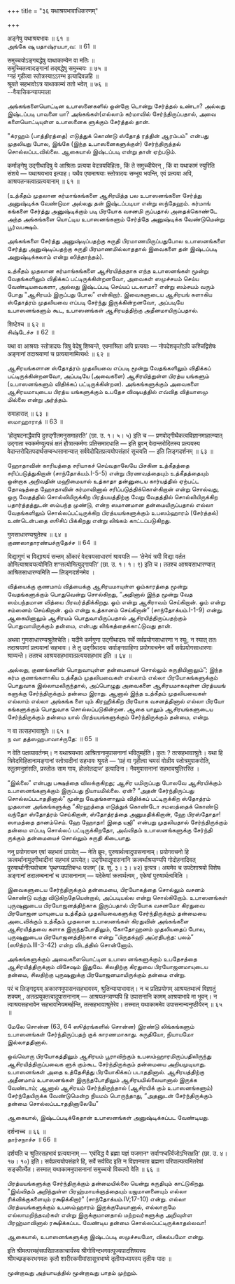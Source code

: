 +++
title = "३६ यथाश्रयभावाधिकरणम्"

+++

अङ्गेषु यथाश्रयभावः ॥ ६१ ॥  
அங்கே ஷு யதாஷ்ரயபா,வ: ॥ 61 ॥

समुच्चयोऽङ्गबद्धेषु याथाकाम्येन वा मतिः ॥  
समुच्चितत्वादङ्गानां तद्बद्धेषु समुच्चयः ॥ ७५ ॥  
ग्नहं गृहीत्वा स्तोत्रस्याऽऽरम्भ इत्यादिवन्नहि ॥  
श्रूयते सहभावोऽत्र याथाकाम्यं ततो भवेत् ॥ ७६ ॥  
--वैयासिकन्यायमाला

அங்கங்களையொட்டின உபாஸனைகளில் ஒன்றோ டொன்று சேர்த்தல் உண்டா? அல்லது
இஷ்டப்படி பாவனை யா? அங்கங்கள்(எல்லாம் கர்மாவில் சேர்ந்திருப்பதால், அவை
களையொட்டியுள்ள உபாஸனைக ளுக்கும் சேர்த்தல் தான்.

"க்ரஹம் (பாத்திரத்தை) எடுத்துக் கொண்டு ஸ்தோத் ரத்தின் ஆரம்பம்" என்பது
முதலியது போல, இங்கே (இந்த உபாஸனைகளுக்குள்) சேர்ந்திருத்தல்
சொல்லப்படவில்லை. ஆகையால் இஷ்டப்படி என்று தான் ஏற்படும்.

कर्माङ्गेषु उद्गीथादिषु ये आश्रिताः प्रत्यया वेदत्रयविहिताः, किं ते
समुच्चीयेरन् , किं वा यथाकामं स्युरिति संशये — यथाश्रयभाव इत्याह। यथैव
एषामाश्रयाः स्तोत्रादयः सम्भूय भवन्ति, एवं प्रत्यया अपि,
आश्रयतन्त्रत्वात्प्रत्ययानाम् ॥ ६१ ॥

(உத்கீதம் முதலான கர்மாங்கங்களை ஆசிரயித்த பல உபாஸனங்களை சேர்த்து
அனுஷ்டிக்க வேண்டுமா அல்லது தன் இஷ்டப்படியா என்று ஸந்தேஹம். கர்மாங்
கங்களை சேர்த்து அனுஷ்டிக்கும் படி பிரயோக வசனமி ருப்பதால் அதைக்கொண்டே
அந்த அங்கங்களை யொட்டிய உபாஸனங்களும் சேர்த்தே அனுஷ்டிக்க வேண்டுமென்று
பூர்வபக்ஷம்.

அங்கங்களை சேர்த்து அனுஷ்டிப்பதற்கு சுருதி பிரமாணமிருப்பதுபோல உபாஸனங்களை
சேர்த்து அனுஷ்டிப்பதற்கு சுருதி பிரமாணமில்லாததால் இவைகளை தன் இஷ்டப்படி
அனுஷ்டிக்கலாம் என்று ஸித்தாந்தம்).

உத்கீதம் முதலான கர்மாங்கங்களை ஆசிரயித்ததாக எந்த உபாஸனங்கள் மூன்று
வேதங்களிலும் விதிக்கப் பட்டிருக்கின்றனவோ, அவைகள் ஸமுச்சயம் செய்ய
வேண்டியவைகளா, அல்லது இஷ்டப்படி செய்யப் படலாமா? என்று ஸம்சயம் வரும் போது
"ஆசிரயம் இருப்பது போல” என்கிறார். இவைகளுடைய ஆசிரயங் களாகிய ஸ்தோத்ரம்
முதலியவை எப்படி சேர்ந்து இருக்கின்றனவோ, அப்படியே உபாஸனங்களும் கூட,
உபாஸனங்கள் ஆசிரயத்திற்கு அதீனமாயிருப்பதால்.

शिष्टेश्च ॥ ६२ ॥  
சிஷ்டேச்ச ॥ 62 ॥

यथा वा आश्रयाः स्तोत्रादयः त्रिषु वेदेषु शिष्यन्ते, एवमाश्रिता अपि
प्रत्ययाः — नोपदेशकृतोऽपि कश्चिद्विशेषः अङ्गानां तदाश्रयाणां च
प्रत्ययानामित्यर्थः ॥ ६२ ॥

ஆசிரயங்களான ஸ்தோத்ரம் முதலியவை எப்படி மூன்று வேதங்களிலும் விதிக்கப்
பட்டிருக்கின்றனவோ, அப்படியே (அவைகளை) ஆசிரயித்துள்ள பிரத்ய யங்களும்
(உபாஸனங்களும் விதிக்கப் பட்டிருக்கின்றன). அங்கங்களுக்கும் அவைகளை
ஆசிரயமாயுடைய பிரத்ய யங்களுக்கும் உபதேச விஷயத்தில் எவ்வித வித்யாஸமு
மில்லை என்று அர்த்தம்.

समाहारात् ॥ ६३ ॥  
ஸமாஹாராத் ॥ 63 ॥

‘होतृषदनाद्धैवापि दुरुद्गीतमनुसमाहरति’ (छा. उ. १। ५। ५) इति च —
प्रणवोद्गीथैकत्वविज्ञानमाहात्म्यात् उद्गाता स्वकर्मण्युत्पन्नं क्षतं
हौत्रात्कर्मणः प्रतिसमादधाति — इति ब्रुवन् वेदान्तरोदितस्य प्रत्ययस्य
वेदान्तरोदितपदार्थसम्बन्धसामान्यात् सर्ववेदोदितप्रत्ययोपसंहारं सूचयति —
इति लिङ्गदर्शनम् ॥ ६३ ॥

ஹோதாவின் காரியத்தை சரியாகச் செய்வதாலேயே பிசகின உத்கீதத்தை
சரிப்படுத்துகிறான் (சாந்தோக்யம்.I-5-5) என்று பிரணவத்தையும்
உத்கீதத்தையும் ஒன்றாக அறிவதின் மஹிமையால் உத்காதா தன்னுடைய கார்யத்தில்
ஏற்பட்ட தோஷத்தை ஹோதாவின் கர்மாவினால் சரிப்படுத்திக்கொள்கிறான் என்று
சொல்வது, ஒரு வேதத்தில் சொல்லியிருக்கிற பிரத்யயத்திற்கு வேறு வேதத்தில்
சொல்லியிருக்கிற பதார்த்தத்துடன் ஸம்பந்த முண்டு, என்ற ஸமானமான
தன்மையிருப்பதால் எல்லா வேதங்களிலும் சொல்லப்பட்டிருக்கிற
பிரத்யயங்களுக்கும் உபஸம்ஹாரம் (சேர்த்தல்) உண்டென்பதை ஸூசிப் பிக்கிறது
என்று லிங்கம் காட்டப்படுகிறது.

गुणसाधारण्यश्रुतेश्च ॥ ६४ ॥  
குணஸாதாரண்யச்ருதேச்ச ॥ 64 ॥

विद्यागुणं च विद्याश्रयं सन्तम् ओंकारं वेदत्रयसाधारणं श्रावयति — ‘तेनेयं
त्रयी विद्या वर्तत ओमित्याश्रावयत्योमिति शꣳसत्योमित्युद्गायति’ (छा. उ.
१। १। ९) इति च। ततश्च आश्रयसाधारण्यात् आश्रितसाधारण्यमिति —
लिङ्गदर्शनमेव ।

வித்யைக்கு குணமாய் வித்யைக்கு ஆசிரயமாயுள்ள ஓம்காரத்தை மூன்று
வேதங்களுக்கும் பொதுவென்று சொல்கிறது, “அதினால் இந்த மூன்று வேத ஸம்பந்தமான
வித்யை பிரவர்த்திக்கிறது. ஓம் என்று ஆசிராவம் செய்கிறான். ஓம் என்று
சம்ஸனம் செய்கிறான். ஓம் என்று உத்கானம் செய்கிறான்” (சாந்தோக்யம்.I-1-9)
என்று. ஆகையினாலும் ஆசிரயம் பொதுவாயிருப்பதால் ஆசிரயித்திருப்பதற்கும்
பொதுவாயிருக்கும் தன்மை, என்பது லிங்கத்தைக்காட்டுவது தான்.

अथवा गुणसाधारण्यश्रुतेश्चेति। यदीमे कर्मगुणा उद्गीथादयः सर्वे
सर्वप्रयोगसाधारणा न स्युः, न स्यात् ततः तदाश्रयाणां प्रत्ययानां सहभावः।
ते तु उद्गीथादयः सर्वाङ्गग्राहिणा प्रयोगवचनेन सर्वे सर्वप्रयोगसाधारणाः
श्राव्यन्ते। ततश्च आश्रयसहभावात्प्रत्ययसहभाव इति ॥ ६४ ॥

அல்லது, குணங்களின் பொதுவாயுள்ள தன்மையைச் சொல்லும் சுருதியினாலும்”; இந்த
கர்ம குணங்களாகிய உத்கீதம் முதலியவைகள் எல்லாம் எல்லா பிரயோகங்களுக்கும்
பொதுவாக இல்லாமலிருந்தால், அப்பொழுது அவைகளை ஆசிரயமாகவுள்ள பிரத்யயங்
களுக்கு சேர்ந்திருக்கும் தன்மை இராது. ஆனால் இந்த உத்கீதம் முதலியவைகள்
எல்லாம் எல்லா அங்கங்க ளை யும் கிரஹிக்கிற பிரயோக வசனத்தினால் எல்லா பிரயோ
கங்களுக்கும் பொதுவாக சொல்லப்படுகின்றன. ஆகை யாலும் ஆசிரயங்களுடைய
சேர்ந்திருக்கும் தன்மை யால் பிரத்யயங்களுக்கும் சேர்ந்திருக்கும் தன்மை,
என்று.

न वा तत्सहभावाश्रुतेः ॥ ६५ ॥  
ந வா தத்ஸஹபாவாச்ருதே: ॥ 65 ॥

न वेति पक्षव्यावर्तनम्। न यथाश्रयभाव आश्रितानामुपासनानां भवितुमर्हति।
कुतः ? तत्सहभावाश्रुतेः। यथा हि त्रिवेदविहितानामङ्गानां स्तोत्रादीनां
सहभावः श्रूयते — ‘ग्रहं वा गृहीत्वा चमसं वोन्नीय स्तोत्रमुपाकरोति,
स्तुतमनुशंसति, प्रस्तोतः साम गाय, होतरेतद्यज’ इत्यादिना। नैवमुपासनानां
सहभावश्रुतिरस्ति ।

“இல்லை” என்பது பக்ஷத்தை விலக்குகிறது; ஆசிர யமிருப்பது போலவே ஆசிரயிக்கும்
உபாஸனங்களுக்கும் இருப்பது நியாயமில்லை. ஏன்? “அதன் சேர்ந்திருப்பது
சொல்லப்படாததினால்” மூன்று வேதங்களாலும் விதிக்கப் பட்டிருக்கிற ஸ்தோத்ரம்
முதலான அங்கங்களுக்கு “கிரஹத்தை எடுத்துக் கொண்டோ சமஸத்தைக் கொண்டு வந்தோ
ஸ்தோத்ரம் செய்கிறான், ஸ்தோத்ரத்தை அனுமதிக்கிறான், ஹே பிரஸ்தோதா! ஸாமத்தை
தானம்செய். ஹே ஹோதா! இதை யஜி" என்பது முதலியதால் சேர்ந்திருக்கும் தன்மை
எப்படி சொல்லப் பட்டிருக்கிறதோ, அவ்விதம் உபாஸனங்களுக்கு சேர்ந்தி ருக்கும்
தன்மையைச் சொல்லும் சுருதி கிடையாது.

ननु प्रयोगवचन एषां सहभावं प्रापयेत् — नेति ब्रूमः,
पुरुषार्थत्वादुपासनानाम्। प्रयोगवचनो हि क्रत्वर्थानामुद्गीथादीनां
सहभावं प्रापयेत्। उद्गीथाद्युपासनानि क्रत्वर्थाश्रयाण्यपि गोदोहनादिवत्
पुरुषार्थानीत्यवोचाम ‘पृथग्घ्यप्रतिबन्धः फलम्’ (ब्र. सू. ३। ३। ४२)
इत्यत्र। अयमेव च उपदेशाश्रयो विशेषः अङ्गानां तदालम्बनानां च उपासनानाम्
— यदेकेषां क्रत्वर्थत्वम् , एकेषां पुरुषार्थत्वमिति ।

இவைகளுடைய சேர்ந்திருக்கும் தன்மையை, பிரயோகத்தை சொல்லும் வசனம் கொண்டு
வந்து விடுகிறதேயென்றால், அப்படியல்ல என்று சொல்கிறோம். உபாஸனங்கள்
புருஷனுடைய பிரயோஜனத்திற்காக இருப்பதால் பிரயோக வசனமோ கிரதுவை பிரயோஜன
மாயுடைய உத்கீதம் முதலியவைகளுக்கு சேர்ந்திருக்கும் தன்மையை அடைவிக்கும்
உத்கீதம் முதலான உபாஸனங்கள் கிரதுவின் அங்கங்களை ஆசிரயித்தவை களாக
இருந்தபோதிலும், கோதோஹனம் முதலியதைப் போல, புருஷனுடைய பிரயோஜனத்திற்காக
என்று “பிருதக்ஹி அப்ரதிபந்த: பலம்” (ஸூத்ரம்.III-3-42) என்ற விடத்தில்
சொன்னோம்.

அங்கங்களுக்கும் அவைகளையொட்டின உபாஸ னங்களுக்கும் உபதேசத்தை
ஆசிரயித்திருக்கும் விசேஷம் இதுவே. சிலதிற்கு கிரதுவை பிரயோஜனமாயுடைய
தன்மை, சிலதிற்கு புருஷனுக்கு பிரயோஜனமாயிருக்கும் தன்மை என்று.

परं च लिङ्गद्वयम् अकारणमुपासनसहभावस्य, श्रुतिन्यायाभावात्। न च
प्रतिप्रयोगम् आश्रयतथात्वं विज्ञातुं शक्यम् ,
अतत्प्रयुक्तत्वादुपासनानाम् — आश्रयतन्त्राण्यपि हि उपासनानि कामम्
आश्रयाभावे मा भूवन्। न त्वाश्रयसहभावेन सहभावनियममर्हन्ति,
तत्सहभावाश्रुतेरेव। तस्मात् यथाकाममेव उपासनान्यनुष्ठीयेरन् ॥ ६५ ॥

மேலே சொன்ன (63, 64 ஸூத்ரங்களில் சொன்ன) இரண்டு லிங்கங்களும் உபாஸனங்கள்
சேர்ந்திருப்பதற் குக் காரணமாகாது. சுருதியோ, நியாயமோ இல்லாததினால்.

ஒவ்வொரு பிரயோகத்திலும் ஆசிரயம் பூராவிற்கும் உபஸம்ஹாரமிருப்பதிலிருந்து
ஆசிரயித்திருப்பவைக ளுக் கும்கூட சேர்ந்திருக்கும் தன்மையை அறியமுடியாது.
உபாஸனங்கள் அதை உத்தேசித்து பிரயோகிக்கப் படாததினால். ஆசிரயத்திற்கு
அதீனமாய் உபாஸனங்கள் இருந்தபோதிலும் ஆசிரயமில்லையானால் இருக்க வேண்டாம்;
ஆனால் ஆசிரயம் சேர்ந்திருந்தால் (ஆசிரயிக் கும் உபாஸனங்களும்)
சேர்ந்தேயிருக்க வேண்டுமென்ற நியமம் பொருந்தாது, “அதனுடன் சேர்ந்திருக்கும்
தன்மை சொல்லப்படாததினாலேயே”

ஆகையால், இஷ்டப்படிக்கேதான் உபாஸனங்கள் அனுஷ்டிக்கப்பட வேண்டியது.

दर्शनाच्च ॥ ६६ ॥  
தார்சநாச்ச ॥ 66 ॥

दर्शयति च श्रुतिरसहभावं प्रत्ययानाम् — ‘एवंविद्ध वै ब्रह्मा यज्ञं यजमानꣳ
सर्वाꣳश्चर्त्विजोऽभिरक्षति’ (छा. उ. ४। १७। १०) इति।
सर्वप्रत्ययोपसंहारे हि, सर्वे सर्वविद इति न विज्ञानवता ब्रह्मणा
परिपाल्यत्वमितरेषां सङ्कीर्त्येत। तस्मात् यथाकाममुपासनानां समुच्चयो
विकल्पो वेति ॥ ६६ ॥

பிரத்யயங்களுக்கு சேர்ந்திருக்கும் தன்மையில்லை யென்று சுருதியும்
காட்டுகிறது. "இவ்விதம் அறிந்துள்ள பிரஹ்மாயக்ஞத்தையும் யஜமானனையும் எல்லா
ரிக்விக்குகளையும் ரக்ஷிக்கிறார்" (சாந்தோக்யம்.IV;17-10) என்று. எல்லா
பிரத்யயங்களுக்கும் உபஸம்ஹாரம் இருக்குமேயானால், எல்லாருமே
எல்லாமறிந்தவர்கள் என்று இருக்குமானதால் மற்றவர்களுக்கு அறிவுள்ள
பிரஹ்மாவினால் ரக்ஷிக்கப்பட வேண்டிய தன்மை சொல்லப்பட்டிருக்காதல்லவா!

ஆகையால், உபாஸனங்களுக்கு இஷ்டப்படி ஸமுச்சயமோ, விகல்பமோ என்று.

इति श्रीमत्परमहंसपरिव्राजकाचार्यस्य श्रीगोविन्दभगवत्पूज्यपादशिष्यस्य  
श्रीमच्छङ्करभगवतः कृतौ शारीरकमीमांसासूत्रभाष्ये तृतीयाध्यायस्य तृतीयः
पादः ॥

மூன்றாவது அத்யாயத்தில் மூன்றாவது பாதம் முற்றும்.